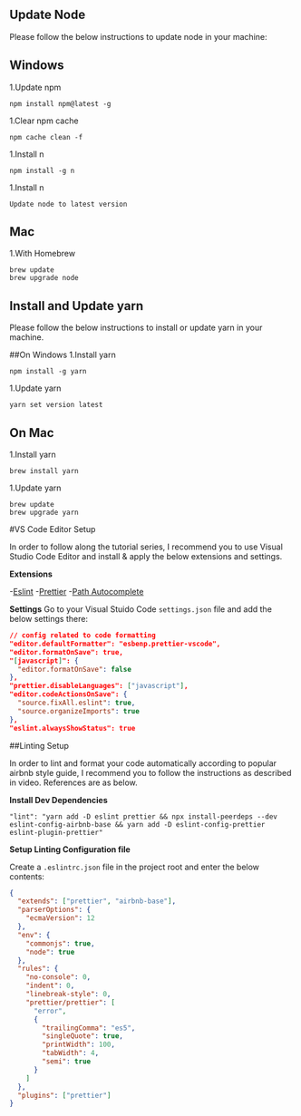 ## Update Node

Please follow the below instructions to update node in your machine:

## Windows

1.Update npm
```text
npm install npm@latest -g
```
1.Clear npm cache
```text
npm cache clean -f
```
1.Install n
```text
npm install -g n
```
1.Install n
```text
Update node to latest version
```

## Mac
1.With Homebrew
```text
brew update
brew upgrade node
```

## Install and Update yarn

Please follow the below instructions to install or update yarn in your machine.

##On Windows
1.Install yarn
```text
npm install -g yarn
```

1.Update yarn
```text
yarn set version latest
```
## On Mac

1.Install yarn
```text
brew install yarn
```
1.Update yarn
```text
brew update
brew upgrade yarn
```
#VS Code Editor Setup

In order to follow along the tutorial series, I recommend you to use Visual Studio Code Editor and install & apply the below extensions and settings.

**Extensions**

-[Eslint](https://marketplace.visualstudio.com/items?itemName=dbaeumer.vscode-eslint)
-[Prettier](https://marketplace.visualstudio.com/items?itemName=esbenp.prettier-vscode)
-[Path Autocomplete](https://marketplace.visualstudio.com/items?itemName=ionutvmi.path-autocomplete)

**Settings**
Go to your Visual Stuido Code `settings.json` file and add the below settings there:

```Json
// config related to code formatting
"editor.defaultFormatter": "esbenp.prettier-vscode",
"editor.formatOnSave": true,
"[javascript]": {
  "editor.formatOnSave": false
},
"prettier.disableLanguages": ["javascript"],
"editor.codeActionsOnSave": {
  "source.fixAll.eslint": true,
  "source.organizeImports": true
},
"eslint.alwaysShowStatus": true
```

##Linting Setup

In order to lint and format your code automatically according to popular airbnb style guide, I recommend you to follow the instructions as described in video. References are as below.

**Install Dev Dependencies**

```text
"lint": "yarn add -D eslint prettier && npx install-peerdeps --dev eslint-config-airbnb-base && yarn add -D eslint-config-prettier eslint-plugin-prettier"
```
**Setup Linting Configuration file**

Create a `.eslintrc.json` file in the project root and enter the below contents:

```Json
{
  "extends": ["prettier", "airbnb-base"],
  "parserOptions": {
    "ecmaVersion": 12
  },
  "env": {
    "commonjs": true,
    "node": true
  },
  "rules": {
    "no-console": 0,
    "indent": 0,
    "linebreak-style": 0,
    "prettier/prettier": [
      "error",
      {
        "trailingComma": "es5",
        "singleQuote": true,
        "printWidth": 100,
        "tabWidth": 4,
        "semi": true
      }
    ]
  },
  "plugins": ["prettier"]
}
```
